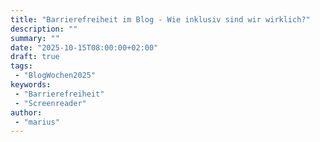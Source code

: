 ```yaml
---
title: "Barrierefreiheit im Blog - Wie inklusiv sind wir wirklich?"
description: ""
summary: ""
date: "2025-10-15T08:00:00+02:00"
draft: true
tags:
 - "BlogWochen2025"
keywords:
 - "Barrierefreiheit"
 - "Screenreader"
author:
 - "marius"
---
```


